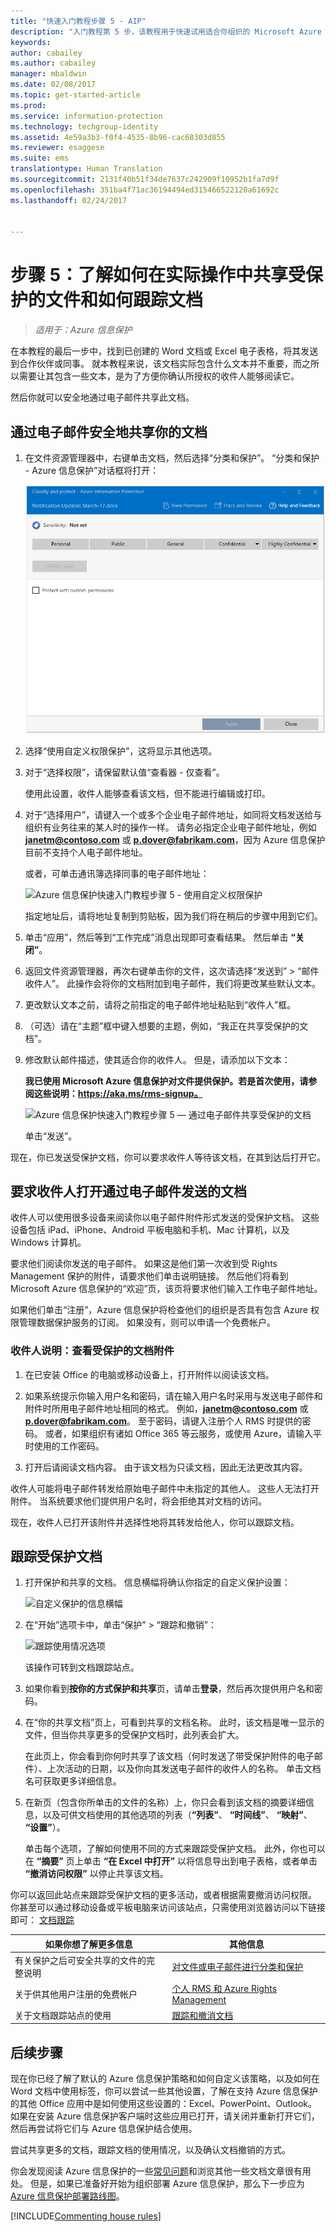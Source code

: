 ```yaml
---
title: "快速入门教程步骤 5 - AIP"
description: "入门教程第 5 步，该教程用于快速试用适合你组织的 Microsoft Azure 信息保护，所需时间大概 20 分钟。"
keywords: 
author: cabailey
ms.author: cabailey
manager: mbaldwin
ms.date: 02/08/2017
ms.topic: get-started-article
ms.prod: 
ms.service: information-protection
ms.technology: techgroup-identity
ms.assetid: 4e59a3b3-f0f4-4535-8b96-cac68303d855
ms.reviewer: esaggese
ms.suite: ems
translationtype: Human Translation
ms.sourcegitcommit: 2131f40b51f34de7637c242909f10952b1fa7d9f
ms.openlocfilehash: 351ba4f71ac36194494ed315466522120a61692c
ms.lasthandoff: 02/24/2017


---
```



# <a name="step-5-see-sharing-of-protected-files-in-action-and-track-your-document"></a>步骤 5：了解如何在实际操作中共享受保护的文件和如何跟踪文档 

>*适用于：Azure 信息保护*

在本教程的最后一步中，找到已创建的 Word 文档或 Excel 电子表格，将其发送到合作伙伴或同事。 就本教程来说，该文档实际包含什么文本并不重要，而之所以需要让其包含一些文本，是为了方便你确认所授权的收件人能够阅读它。

然后你就可以安全地通过电子邮件共享此文档。 

## <a name="to-safely-share-your-document-by-email"></a>通过电子邮件安全地共享你的文档

1. 在文件资源管理器中，右键单击文档，然后选择“分类和保护”。 “分类和保护 - Azure 信息保护”对话框将打开：

    ![Azure 信息保护快速入门教程步骤 5 - 右键单击“分类和保护”](../media/classify-protect-dialog.png)

2. 选择“使用自定义权限保护”，这将显示其他选项。

3. 对于“选择权限”，请保留默认值“查看器 - 仅查看”。

    使用此设置，收件人能够查看该文档，但不能进行编辑或打印。

4. 对于“选择用户”，请键入一个或多个企业电子邮件地址，如同将文档发送给与组织有业务往来的某人时的操作一样。 请务必指定企业电子邮件地址，例如 **janetm@contoso.com** 或 **p.dover@fabrikam.com**，因为 Azure 信息保护目前不支持个人电子邮件地址。 

    或者，可单击通讯簿选择同事的电子邮件地址：

    ![Azure 信息保护快速入门教程步骤 5 - 使用自定义权限保护](../media/protect-custom-permissions.png)  
    
    指定地址后，请将地址复制到剪贴板，因为我们将在稍后的步骤中用到它们。

5. 单击“应用”，然后等到“工作完成”消息出现即可查看结果。 然后单击 **“关闭”**。

4. 返回文件资源管理器，再次右键单击你的文件，这次请选择“发送到” > “邮件收件人”。 此操作会将你的文档附加到电子邮件，我们将更改某些默认文本。

5. 更改默认文本之前，请将之前指定的电子邮件地址粘贴到“收件人”框。 

6. （可选）请在“主题”框中键入想要的主题，例如，“我正在共享受保护的文档”。 

7. 修改默认邮件描述，使其适合你的收件人。 但是，请添加以下文本：

    **我已使用 Microsoft Azure 信息保护对文件提供保护。若是首次使用，请参阅这些说明：https://aka.ms/rms-signup。** 

    ![Azure 信息保护快速入门教程步骤 5 — 通过电子邮件共享受保护的文档](../media/share-protected-email.png)

    单击“发送”。

现在，你已发送受保护文档，你可以要求收件人等待该文档，在其到达后打开它。 

## <a name="ask-your-recipients-to-open-the-emailed-document"></a>要求收件人打开通过电子邮件发送的文档

收件人可以使用很多设备来阅读你以电子邮件附件形式发送的受保护文档。 这些设备包括 iPad、iPhone、Android 平板电脑和手机、Mac 计算机，以及 Windows 计算机。

要求他们阅读你发送的电子邮件。 如果这是他们第一次收到受 Rights Management 保护的附件，请要求他们单击说明链接。 然后他们将看到 Microsoft Azure 信息保护的“欢迎”页，该页将要求他们输入工作电子邮件地址。

如果他们单击“注册”，Azure 信息保护将检查他们的组织是否具有包含 Azure 权限管理数据保护服务的订阅。 如果没有，则可以申请一个免费帐户。

### <a name="instructions-for-recipient-to-view-the-protected-document-attachment"></a>收件人说明：查看受保护的文档附件

1. 在已安装 Office 的电脑或移动设备上，打开附件以阅读该文档。  

2.  如果系统提示你输入用户名和密码，请在输入用户名时采用与发送电子邮件和附件时所用电子邮件地址相同的格式。 例如，**janetm@contoso.com** 或 **p.dover@fabrikam.com**。 至于密码，请键入注册个人 RMS 时提供的密码。 或者，如果组织有诸如 Office 365 等云服务，或使用 Azure，请输入平时使用的工作密码。

3. 打开后请阅读文档内容。 由于该文档为只读文档，因此无法更改其内容。

收件人可能将电子邮件转发给原始电子邮件中未指定的其他人。 这些人无法打开附件。 当系统要求他们提供用户名时，将会拒绝其对文档的访问。

现在，收件人已打开该附件并选择性地将其转发给他人，你可以跟踪文档。

## <a name="to-track-your-protected-document"></a>跟踪受保护文档

1.  打开保护和共享的文档。 信息横幅将确认你指定的自定义保护设置：

    ![自定义保护的信息横幅](../media/information-banner-custom-protection.png)

2.  在“开始”选项卡中，单击“保护” > “跟踪和撤销”：

    ![跟踪使用情况选项](../media/track-usage-callout.png)

    该操作可转到文档跟踪站点。

2.  如果你看到**按你的方式保护和共享**页，请单击**登录**，然后再次提供用户名和密码。

3.  在“你的共享文档”页上，可看到共享的文档名称。 此时，该文档是唯一显示的文件，但当你共享更多的受保护文档时，此列表会扩大。

    在此页上，你会看到你何时共享了该文档（何时发送了带受保护附件的电子邮件）、上次活动的日期，以及你向其发送电子邮件的收件人的名称。 单击文档名可获取更多详细信息。

4.  在新页（包含你所单击的文件的名称）上，你只会看到该文档的摘要详细信息，以及可供文档使用的其他选项的列表（**“列表”**、 **“时间线”**、 **“映射”**、 **“设置”**）。

    单击每个选项，了解如何使用不同的方式来跟踪受保护文档。 此外，你也可以在 **“摘要”** 页上单击 **“在 Excel 中打开”** 以将信息导出到电子表格，或者单击 **“撤消访问权限”** 以停止共享该文档。

你可以返回此站点来跟踪受保护文档的更多活动，或者根据需要撤消访问权限。 你甚至可以通过移动设备或平板电脑来访问该站点，只需使用浏览器访问以下链接即可： [文档跟踪](http://go.microsoft.com/fwlink/?LinkId=529562)



|如果你想了解更多信息|其他信息|
|--------------------------------|--------------------------|
|有关保护之后可安全共享的文件的完整说明|[对文件或电子邮件进行分类和保护](../rms-client/client-classify-protect.md)|
|关于供其他用户注册的免费帐户|[个人 RMS 和 Azure Rights Management](../understand-explore/rms-for-individuals.md)|
|关于文档跟踪站点的使用|[跟踪和撤消文档](../rms-client/client-track-revoke.md)


## <a name="next-steps"></a>后续步骤

现在你已经了解了默认的 Azure 信息保护策略和如何自定义该策略，以及如何在 Word 文档中使用标签，你可以尝试一些其他设置，了解在支持 Azure 信息保护的其他 Office 应用中是如何使用这些设置的：Excel、PowerPoint、Outlook。 如果在安装 Azure 信息保护客户端时这些应用已打开，请关闭并重新打开它们，然后再尝试将它们与 Azure 信息保护结合使用。

尝试共享更多的文档，跟踪文档的使用情况，以及确认文档撤销的方式。

你会发现阅读 Azure 信息保护的一些[常见问题](faqs.md)和浏览其他一些文档文章很有用处。 但是，如果已准备好开始为组织部署 Azure 信息保护，那么下一步应为 [Azure 信息保护部署路线图](../plan-design/deployment-roadmap.md)。 

[!INCLUDE[Commenting house rules](../includes/houserules.md)]
